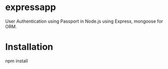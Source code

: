 # expressapp
User Authentication using Passport  in Node.js using Express, mongoose for ORM.
# Installation

npm install
